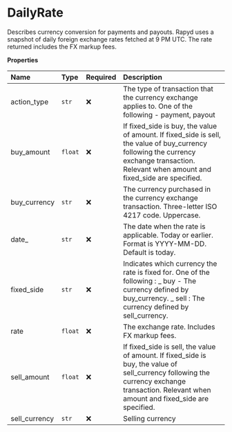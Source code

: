 # DailyRate

Describes currency conversion for payments and payouts. Rapyd uses a snapshot of daily foreign exchange rates fetched at 9 PM UTC. The rate returned includes the FX markup fees.

**Properties**

| Name          | Type    | Required | Description                                                                                                                                                                                  |
| :------------ | :------ | :------- | :------------------------------------------------------------------------------------------------------------------------------------------------------------------------------------------- |
| action_type   | `str`   | ❌       | The type of transaction that the currency exchange applies to. One of the following - payment, payout                                                                                        |
| buy_amount    | `float` | ❌       | If fixed_side is buy, the value of amount. If fixed_side is sell, the value of buy_currency following the currency exchange transaction. Relevant when amount and fixed_side are specified.  |
| buy_currency  | `str`   | ❌       | The currency purchased in the currency exchange transaction. Three-letter ISO 4217 code. Uppercase.                                                                                          |
| date\_        | `str`   | ❌       | The date when the rate is applicable. Today or earlier. Format is YYYY-MM-DD. Default is today.                                                                                              |
| fixed_side    | `str`   | ❌       | Indicates which currency the rate is fixed for. One of the following : _ buy - The currency defined by buy_currency. _ sell : The currency defined by sell_currency.                         |
| rate          | `float` | ❌       | The exchange rate. Includes FX markup fees.                                                                                                                                                  |
| sell_amount   | `float` | ❌       | If fixed_side is sell, the value of amount. If fixed_side is buy, the value of sell_currency following the currency exchange transaction. Relevant when amount and fixed_side are specified. |
| sell_currency | `str`   | ❌       | Selling currency                                                                                                                                                                             |
